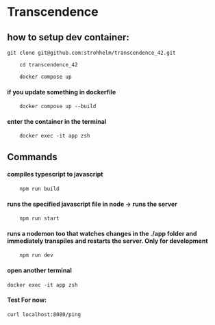# Transcendence

## how to setup dev container:
```
git clone git@github.com:strohhelm/transcendence_42.git
```

```
	cd transcendence_42
```
```
	docker compose up 
```
#### if you update something in dockerfile
```
	docker compose up --build
```

#### enter the container in the terminal
```
	docker exec -it app zsh
```

## Commands

#### compiles typescript to javascript
```
	npm run build  
```

#### runs the specified javascript file in node -> runs the server
```
	npm run start
```
#### runs a nodemon too that watches changes in the ./app folder and immediately transpiles and restarts the server. Only for development
```
	npm run dev
```

#### open another terminal
```
docker exec -it app zsh
```
#### Test For now:
```
curl localhost:8080/ping
```
